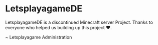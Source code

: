 # LetsplayagameDE

LetsplayagameDE is a discontinued Minecraft server Project. Thanks to everyone who helped us building up this project ❤️.

~ Letsplayagame Administration
